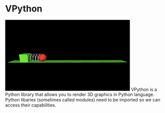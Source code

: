 # VPython

<img src = "image-4.png" width = "400px" />
VPython is a Python library that allows you to render 3D graphics in Python language. Python libaries (sometimes called modules) need to be imported so we can access their capabilities. 

